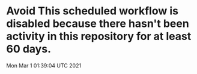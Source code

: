 # Avoid This scheduled workflow is disabled because there hasn't been activity in this repository for at least 60 days.
Mon Mar  1 01:39:04 UTC 2021
